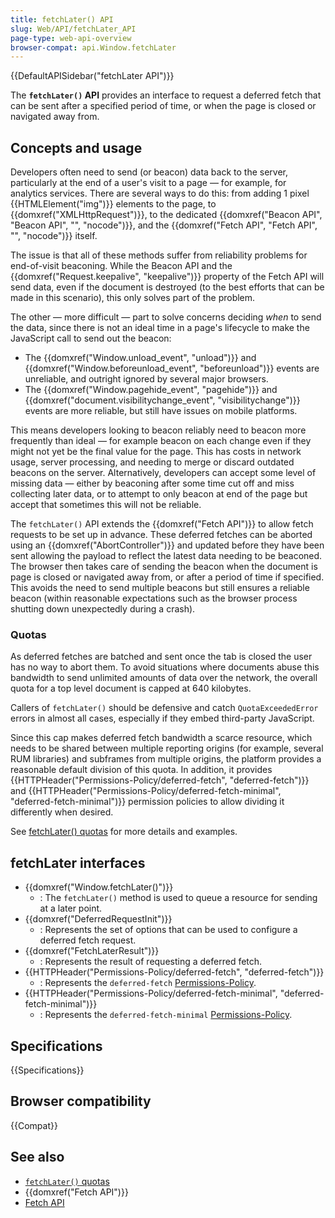 ```yaml
---
title: fetchLater() API
slug: Web/API/fetchLater_API
page-type: web-api-overview
browser-compat: api.Window.fetchLater
---
```


{{DefaultAPISidebar("fetchLater API")}}

The **`fetchLater()` API** provides an interface to request a deferred fetch that can be sent after a specified period of time, or when the page is closed or navigated away from.

## Concepts and usage

Developers often need to send (or beacon) data back to the server, particularly at the end of a user's visit to a page — for example, for analytics services. There are several ways to do this: from adding 1 pixel {{HTMLElement("img")}} elements to the page, to {{domxref("XMLHttpRequest")}}, to the dedicated {{domxref("Beacon API", "Beacon API", "", "nocode")}}, and the {{domxref("Fetch API", "Fetch API", "", "nocode")}} itself.

The issue is that all of these methods suffer from reliability problems for end-of-visit beaconing. While the Beacon API and the {{domxref("Request.keepalive", "keepalive")}} property of the Fetch API will send data, even if the document is destroyed (to the best efforts that can be made in this scenario), this only solves part of the problem.

The other — more difficult — part to solve concerns deciding _when_ to send the data, since there is not an ideal time in a page's lifecycle to make the JavaScript call to send out the beacon:

- The {{domxref("Window.unload_event", "unload")}} and {{domxref("Window.beforeunload_event", "beforeunload")}} events are unreliable, and outright ignored by several major browsers.
- The {{domxref("Window.pagehide_event", "pagehide")}} and {{domxref("document.visibilitychange_event", "visibilitychange")}} events are more reliable, but still have issues on mobile platforms.

This means developers looking to beacon reliably need to beacon more frequently than ideal — for example beacon on each change even if they might not yet be the final value for the page. This has costs in network usage, server processing, and needing to merge or discard outdated beacons on the server. Alternatively, developers can accept some level of missing data — either by beaconing after some time cut off and miss collecting later data, or to attempt to only beacon at end of the page but accept that sometimes this will not be reliable.

The `fetchLater()` API extends the {{domxref("Fetch API")}} to allow fetch requests to be set up in advance. These deferred fetches can be aborted using an {{domxref("AbortController")}} and updated before they have been sent allowing the payload to reflect the latest data needing to be beaconed. The browser then takes care of sending the beacon when the document is page is closed or navigated away from, or after a period of time if specified. This avoids the need to send multiple beacons but still ensures a reliable beacon (within reasonable expectations such as the browser process shutting down unexpectedly during a crash).

### Quotas

As deferred fetches are batched and sent once the tab is closed the user has no way to abort them. To avoid situations where documents abuse this bandwidth to send unlimited amounts of data over the network, the overall quota for a top level document is capped at 640 kilobytes.

Callers of `fetchLater()` should be defensive and catch `QuotaExceededError` errors in almost all cases, especially if they embed third-party JavaScript.

Since this cap makes deferred fetch bandwidth a scarce resource, which needs to be shared between multiple reporting origins (for example, several RUM libraries) and subframes from multiple origins, the platform provides a reasonable default division of this quota. In addition, it provides {{HTTPHeader("Permissions-Policy/deferred-fetch", "deferred-fetch")}} and {{HTTPHeader("Permissions-Policy/deferred-fetch-minimal", "deferred-fetch-minimal")}} permission policies to allow dividing it differently when desired.

See [fetchLater() quotas](/en-US/docs/Web/API/fetchLater_API/fetchLater_quotas) for more details and examples.

## fetchLater interfaces

- {{domxref("Window.fetchLater()")}}
  - : The `fetchLater()` method is used to queue a resource for sending at a later point.
- {{domxref("DeferredRequestInit")}}
  - : Represents the set of options that can be used to configure a deferred fetch request.
- {{domxref("FetchLaterResult")}}
  - : Represents the result of requesting a deferred fetch.
- {{HTTPHeader("Permissions-Policy/deferred-fetch", "deferred-fetch")}}
  - : Represents the `deferred-fetch` [Permissions-Policy](/en-US/docs/Web/HTTP/Guides/Permissions_Policy).
- {{HTTPHeader("Permissions-Policy/deferred-fetch-minimal", "deferred-fetch-minimal")}}
  - : Represents the `deferred-fetch-minimal` [Permissions-Policy](/en-US/docs/Web/HTTP/Guides/Permissions_Policy).

## Specifications

{{Specifications}}

## Browser compatibility

{{Compat}}

## See also

- [`fetchLater()` quotas](/en-US/docs/Web/API/fetchLater_API/fetchLater_quotas)
- {{domxref("Fetch API")}}
- [Fetch API](/en-US/docs/Web/API/Fetch_API)
